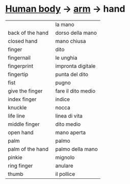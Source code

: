 # [Human body](human-body.html) -> [arm](human-body-arm.html) -> hand 

<table>
<tr>
<td width="50%"><a href=hand</td>
<td>la mano</td>
</tr>
<tr>
<td width="50%">back of the hand</td>
<td>dorso della mano</td>
</tr>
<tr>
<td width="50%">closed hand</td>
<td>mano chiusa</td>
</tr>
<tr>
<td width="50%">finger</td>
<td>dito</td>
</tr>
<tr>
<td width="50%">fingernail</td>
<td>le unghia</td>
</tr>
<tr>
<td width="50%">fingerprint</td>
<td>impronta digitale</td>
</tr>
<tr>
<td width="50%">fingertip</td>
<td>punta del dito</td>
</tr>
<tr>
<td width="50%">fist</td>
<td>pugno</td>
</tr>
<td width="50%">give the finger</td>
<td>fare il dito medio</td>
</tr>
<tr>
<td width="50%">index finger</td>
<td>indice</td>
</tr>
<tr>
<td width="50%">knuckle</td>
<td>nocca</td>
</tr>
<tr>
<td width="50%">life line</td>
<td>linea di vita</td>
</tr>
<tr>
<td width="50%">middle finger</td>
<td>dito medio</td>
</tr>
<tr>
<td width="50%">open hand</td>
<td>mano aperta</td>
</tr>
<tr>
<td width="50%">palm</td>
<td>palmo</td>
</tr>
<tr>
<td width="50%">palm of the hand</td>
<td>palmo della mano</td>
</tr>
<tr>
<td width="50%">pinkie</td>
<td>mignolo</td>
</tr>
<tr>
<td width="50%">ring finger</td>
<td>anulare</td>
</tr>
<tr>
<td width="50%">thumb</td>
<td>il pollice</td>
</tr>
</table>
